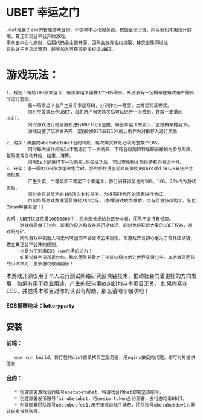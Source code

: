 #  UBET 幸运之门
 
    ubet是基于eos的智能游戏合约，不依赖中心化服务器，数据全部上链，所以我们不用设计前端，真正实现公平公开的游戏。
    秉承去中心化原则，后期代码会全部开源，团队会放弃合约权限，移交至黑洞地址
    目前处于早鸟运营期，越早加入可获取更多权证UBET。
    
# 游戏玩法：  
    1、规则：每局100张幸运卡，每张幸运卡需要1个EOS购买。系统会有一定概率在每次用户购买时进行空投。
            每一局幸运卡会产生三个幸运号码，分别作为一等奖，二等奖和三等奖。
            同时空投等比例UBET，每名用户当天购买后可以进行一次签到，获取一定量的UBET。
            同时游戏进行时会随机进行UBET代币空投，每张幸运卡的卖出，空投概率提高3%。
            游戏设置了玩家关系网，空投的UBET会有10%的比例作为对推荐人进行奖励
            
    2、购买：直接向ubetubetubet合约转账，每次购买转账必须为整数个EOS，
            同时每次操作间隔5s才能进行下一次购买，不符合规则的转账都会被视为参与失败，每局游戏自动开始，结束，清算。
            间隔5s才能进行下一次购买,购买成功后，可以查询到本局你持有的幸运卡号。
    3、开奖：当一局的100张幸运卡售完时，合约会根据当前时间等使用xoroshiro128算法产生随机数，
            产生头奖、二等奖和三等奖三个幸运卡，将分别获得奖池的50%、30%、20%作为游戏奖励，
            同时会将总奖池的10%注入到权益池，为持有FP代币的玩家进行分红。
            目前每局游戏数据需要消耗2kb内存。(如果游戏成为爆款，内存将被持续购买，各位的ram解套有望！)

    说明：UBET权证总量10000000个，将全部分发给社区参与者，团队不会持有份额。
         游戏每局盘子较小，玩家的投入和收益将迅速体现，同时也将获取大量的UBET权益，游戏既挖矿。
         同时游戏中机器人将无利可图而不会破坏公平规则。本游戏开发初心是为了依托区块链，建立真正公平公开的规则。
         也是为了刺激EOS ram市场的活力！
         如果说数字货币是炒作，那么团队将致力于用区块链技术让世界变得公平。本游戏是团队的小试牛刀，更多游戏敬请期待！
                                                                                         
本游戏开源仅用于个人进行测试网络研究区块链技术，推动社会向着更好的方向发展，如果有用于商业用途，产生的任何事故纠纷均与本项目无关。
如果你喜欢EOS，并觉得本项目对你的认识有帮助，那么请喝个咖啡吧！

#### EOS捐赠地址：lotteryparty

## 安装
  #### 前端：
       npm run build，将打包的dist目录拷贝至服务器，用nginx做反向代理，即可对外提供服务
  #### 合约：
       * 创建部署游戏合约账号ubetubetubet，将游戏合约bet部署至该账号，
       * 创建部署发币账号fairubetubet，将eosio.token合约部署，发行游戏币UBET。
       * 创建部署团队账号ubetubetfee1,用于接收游戏手续费，团队账号ubetubetdev1为默认玩家推荐账号。
